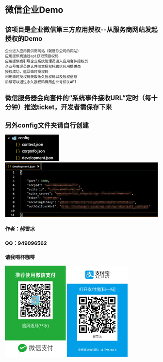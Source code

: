 # 微信企业Demo
## 该项目是企业微信第三方应用授权--从服务商网站发起授权的Demo
    企业进入应用提供商网站（就是你公司的网站）
    应用提供商通过api获取预授权码
    应用提供商引导企业系统管理员进入应用套件授权页
    企业号管理员确认并同意授权托管给应用提供商
    授权成功，返回临时授权码
    利用临时授权码获取永久授权码以及授权信息
    后续可以通过永久授权码调用企业号相关API

## 微信服务器会向套件的“系统事件接收URL”定时（每十分钟）推送ticket，开发者需保存下来

## 另外config文件夹请自行创建 <br/>
![Alt Picture](1.png) <br/>
![Alt Picture](2.png) <br/>

### 作者：郝雪冰 <br/>
### QQ：949096562<br/>

### 请我喝杯咖啡
<img src="weixin.png" width = "200" height = "300" alt="微信"/>
<img src="zhifubao.jpg" width = "200" height = "300" alt="支付宝"/>
